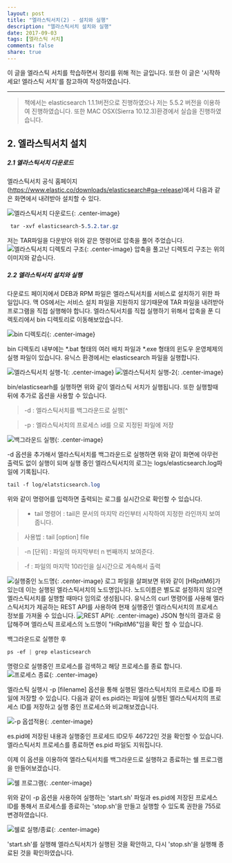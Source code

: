 ```yaml
---
layout: post
title: "엘라스틱서치(2) - 설치와 실행"
description: "엘라스틱서치 설치와 실행"
date: 2017-09-03
tags: [엘라스틱 서치]
comments: false
share: true
---
```


이 글을 엘라스틱 서치를 학습하면서 정리를 위해 적는 글입니다. 또한 이 글은 '시작하세요! 엘라스틱 서치'를 참고하여 작성하였습니다.

--- 
> 책에서는 elasticsearch 1.1.1버전으로 진행하였으나 저는 5.5.2 버전을 이용하여 진행하였습니다.
> 또한 MAC OSX(Sierra 10.12.3)환경에서 실습을 진행하였습니다.

## 2. 엘라스틱서치 설치

##### 2.1 엘라스틱서치 다운로드
엘라스틱서치 공식 홈페이지(https://www.elastic.co/downloads/elasticsearch#ga-release)에서 다음과 같은 화면에서 내려받아 설치할 수 있다.

![엘라스틱서치 다운로드](https://daehoho.github.io/images/elastic_install/elastic_install_1.png){: .center-image}

```css
 tar -xvf elasticsearch-5.5.2.tar.gz 
```

저는 TAR파일을 다운받아 위와 같은 명령어로 압축을 풀어 주었습니다.
![엘라스틱서치 디렉토리 구조](https://daehoho.github.io/images/elastic_install/elastic_install_2.png){: .center-image}
압축을 풀고난 디렉토리 구조는 위의 이미지와 같습니다.

##### 2.2 엘라스틱서치 설치와 실행
 다운로드 페이지에서 DEB과 RPM 파일은 엘라스틱서치를 서비스로 설치하기 위한 파일입니다. 맥 OS에서는 서비스 설치 파일을 지원하지 않기때문에 TAR 파일을 내려받아 프로그램을 직접 실행해야 합니다.
 엘라스틱서치를 직접 실행하기 위해서 압축을 푼 디렉토리에서 bin 디렉토리로 이동해보았습니다.
 
![bin 디렉토리](https://daehoho.github.io/images/elastic_install/elastic_install_3.png){: .center-image}

 bin 디렉토리 내부에는 *.bat 형태의 여러 배치 파일과 *.exe 형태의 윈도우 운영체제의 실행 파일이 있습니다. 유닉스 환경에서는 elasticsearch 파일을 실행합니다.
 
![엘라스틱서치 실행-1](https://daehoho.github.io/images/elastic_install/elastic_install_4.png){: .center-image}
![엘라스틱서치 실행-2](https://daehoho.github.io/images/elastic_install/elastic_install_5.png){: .center-image}


bin/elasticsearh를 실행하면 위와 같이 엘라스틱 서치가 실행됩니다. 또한 실행할때 뒤에 추가로 옵션을 사용할 수 있습니다.



>  -d : 엘라스틱서치를 백그라운드로 실행[^

>  -p <filename> : 엘라스틱서치의 프로세스 id를 <filename>으로 지정된 파일에 저장




![백그라운드 실행](https://daehoho.github.io/images/elastic_install/elastic_install_6.png){: .center-image}



-d 옵션을 추가해서 엘라스틱서치를 백그라운드로 실행하면 위와 같이 화면에 아무런 출력도 없이 실행이 되며 실행 중인 엘라스틱서치의 로그는 logs/elasticsearch.log파일에 기록됩니다.

```css
tail -f log/elatsticsearch.log 
```
위와 같이 명령어를 입력하면 출력되는 로그를 실시간으로 확인할 수 있습니다.



> * tail 명령어 : tail은 문서의 마지막 라인부터 시작하여 지정한 라인까지 보여줍니다.

>  사용법 : tail [option] file

>  -n [단위] : 파일의 마지막부터 n 번째까지 보여준다.

>  -f : 파일의 마지막 10라인을 실시간으로 계속해서 출력





![실행중인 노드명](https://daehoho.github.io/images/elastic_install/elastic_install_7.png){: .center-image}
로그 파일을 살펴보면 위와 같이 [HRpitM6]가 있는데 이는 실행된 엘라스틱서치의 노드명입니다. 노드이름은 별도로 설정하지 않으면 엘라스틱서치를 실행할 때마다 임의로 생성됩니다.
유닉스의 curl 명령어를 사용해 엘라스틱서치가 제공하는 REST API를 사용하여 현재 실행중인 엘라스틱서치의 프로세스 정보를 가져올 수 있습니다.
![REST API](https://daehoho.github.io/images/elastic_install/elastic_install_8.png){: .center-image}
JSON 형식의 결과로 응답해주며 엘라스틱 프로세스의 노드명이 "HRpitM6"임을 확인 할 수 있습니다. 

백그라운드로 실행한 후 
```css
ps -ef | grep elasticsearch
```

명령으로 실행중인 프로세스를 검색하고 해당 프로세스를 종료 합니다.
![프로세스 종료](https://daehoho.github.io/images/elastic_install/elastic_install_9.png){: .center-image}

엘라스틱 실행시 -p [filename] 옵션을 통해 실행된 엘라스틱서치의 프로세스 ID를 파일에 저장할 수 있습니다. 다음과 같이 es.pid라는 파일에 실행된 엘라스틱서치의 프로세스 ID를 저장하고 실행 중인 프로세스와 비교해보겠습니다.


![-p 옵셥적용](https://daehoho.github.io/images/elastic_install/elastic_install_10.png){: .center-image}

es.pid에 저장된 내용과 실행중인 프로세드 ID모두 46722인 것을 확인할 수 있습니다.
엘라스틱서치 프로세스를 종료하면 es.pid 파일도 지워집니다.

이제 이 옵션을 이용하여 엘라스틱서치를 백그라운드로 실행하고 종료하는 쉘 프로그램을 만들어보겠습니다.

![쉘 프로그램](https://daehoho.github.io/images/elastic_install/elastic_install_11.png){: .center-image}

위와 같이 -p 옵션을 사용하여 실행하는 'start.sh' 파일과 es.pid에 저장된 프로세스 ID를 통해서 프로세스를 종료하는 'stop.sh'을 만들고 실행할 수 있도록 권한을 755로 변경하였습니다.

![쉘로 실행/종료](https://daehoho.github.io/images/elastic_install/elastic_install_12.png){: .center-image}

'start.sh'를 실행해 엘라스틱서치가 실행된 것을 확안하고, 다시 'stop.sh'을 실행해 종료된 것을 확인하였습니다.







